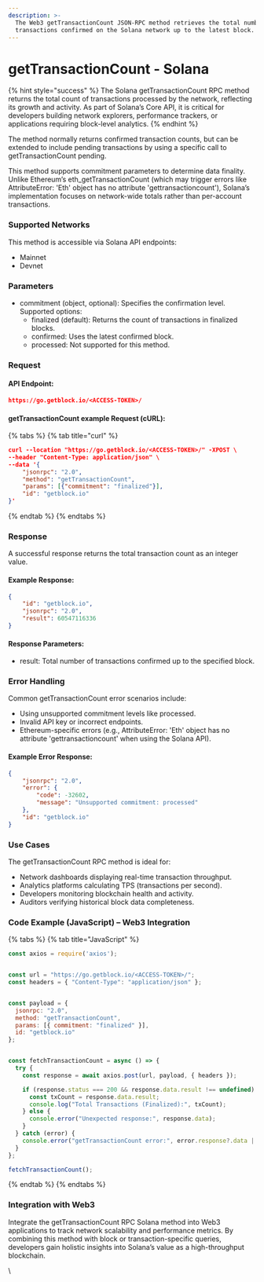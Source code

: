 ```yaml
---
description: >-
  The Web3 getTransactionCount JSON-RPC method retrieves the total number of
  transactions confirmed on the Solana network up to the latest block.
---
```


# getTransactionCount - Solana

{% hint style="success" %}
The Solana getTransactionCount RPC method returns the total count of transactions processed by the network, reflecting its growth and activity. As part of Solana’s Core API, it is critical for developers building network explorers, performance trackers, or applications requiring block-level analytics.
{% endhint %}

The method normally returns confirmed transaction counts, but can be extended to include pending transactions by using a specific call to getTransactionCount pending.

This method supports commitment parameters to determine data finality. Unlike Ethereum’s eth\_getTransactionCount (which may trigger errors like AttributeError: 'Eth' object has no attribute 'gettransactioncount'), Solana’s implementation focuses on network-wide totals rather than per-account transactions.

### Supported Networks

This method is accessible via Solana API endpoints:

* Mainnet
* Devnet

### Parameters

* commitment (object, optional): Specifies the confirmation level. Supported options:
  * finalized (default): Returns the count of transactions in finalized blocks.
  * confirmed: Uses the latest confirmed block.
  * processed: Not supported for this method.

### Request

#### API Endpoint:

```json
https://go.getblock.io/<ACCESS-TOKEN>/
```

#### getTransactionCount example Request (cURL):

{% tabs %}
{% tab title="curl" %}
```json
curl --location "https://go.getblock.io/<ACCESS-TOKEN>/" -XPOST \
--header "Content-Type: application/json" \
--data '{
    "jsonrpc": "2.0",
    "method": "getTransactionCount",
    "params": [{"commitment": "finalized"}],
    "id": "getblock.io"
}'
```
{% endtab %}
{% endtabs %}

### Response

A successful response returns the total transaction count as an integer value.

#### Example Response:

```json
{
    "id": "getblock.io",
    "jsonrpc": "2.0",
    "result": 60547116336
}
```

#### Response Parameters:

* result: Total number of transactions confirmed up to the specified block.

### Error Handling

Common getTransactionCount error scenarios include:

* Using unsupported commitment levels like processed.
* Invalid API key or incorrect endpoints.
* Ethereum-specific errors (e.g., AttributeError: 'Eth' object has no attribute 'gettransactioncount' when using the Solana API).

#### Example Error Response:

```json
{
    "jsonrpc": "2.0",
    "error": {
        "code": -32602,
        "message": "Unsupported commitment: processed"
    },
    "id": "getblock.io"
}
```

### Use Cases

The getTransactionCount RPC method is ideal for:

* Network dashboards displaying real-time transaction throughput.
* Analytics platforms calculating TPS (transactions per second).
* Developers monitoring blockchain health and activity.
* Auditors verifying historical block data completeness.

### Code Example (JavaScript) – Web3 Integration

{% tabs %}
{% tab title="JavaScript" %}
```javascript
const axios = require('axios');


const url = "https://go.getblock.io/<ACCESS-TOKEN>/"; 
const headers = { "Content-Type": "application/json" };


const payload = {
  jsonrpc: "2.0",
  method: "getTransactionCount",
  params: [{ commitment: "finalized" }],
  id: "getblock.io"
};


const fetchTransactionCount = async () => {
  try {
    const response = await axios.post(url, payload, { headers });

    if (response.status === 200 && response.data.result !== undefined) {
      const txCount = response.data.result;
      console.log("Total Transactions (Finalized):", txCount);
    } else {
      console.error("Unexpected response:", response.data);
    }
  } catch (error) {
    console.error("getTransactionCount error:", error.response?.data || error.message);
  }
};

fetchTransactionCount();

```
{% endtab %}
{% endtabs %}

### Integration with Web3

Integrate the getTransactionCount RPC Solana method into Web3 applications to track network scalability and performance metrics. By combining this method with block or transaction-specific queries, developers gain holistic insights into Solana’s value as a high-throughput blockchain.

\

